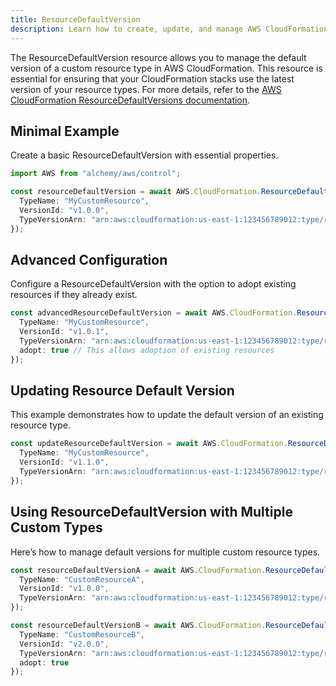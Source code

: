 ```yaml
---
title: ResourceDefaultVersion
description: Learn how to create, update, and manage AWS CloudFormation ResourceDefaultVersions using Alchemy Cloud Control.
---
```


The ResourceDefaultVersion resource allows you to manage the default version of a custom resource type in AWS CloudFormation. This resource is essential for ensuring that your CloudFormation stacks use the latest version of your resource types. For more details, refer to the [AWS CloudFormation ResourceDefaultVersions documentation](https://docs.aws.amazon.com/cloudformation/latest/userguide/).

## Minimal Example

Create a basic ResourceDefaultVersion with essential properties.

```ts
import AWS from "alchemy/aws/control";

const resourceDefaultVersion = await AWS.CloudFormation.ResourceDefaultVersion("MyResourceDefaultVersion", {
  TypeName: "MyCustomResource",
  VersionId: "v1.0.0",
  TypeVersionArn: "arn:aws:cloudformation:us-east-1:123456789012:type/resource/MyCustomResource/v1.0.0"
});
```

## Advanced Configuration

Configure a ResourceDefaultVersion with the option to adopt existing resources if they already exist.

```ts
const advancedResourceDefaultVersion = await AWS.CloudFormation.ResourceDefaultVersion("AdvancedResourceDefaultVersion", {
  TypeName: "MyCustomResource",
  VersionId: "v1.0.1",
  TypeVersionArn: "arn:aws:cloudformation:us-east-1:123456789012:type/resource/MyCustomResource/v1.0.1",
  adopt: true // This allows adoption of existing resources
});
```

## Updating Resource Default Version

This example demonstrates how to update the default version of an existing resource type.

```ts
const updateResourceDefaultVersion = await AWS.CloudFormation.ResourceDefaultVersion("UpdateResourceDefaultVersion", {
  TypeName: "MyCustomResource",
  VersionId: "v1.1.0",
  TypeVersionArn: "arn:aws:cloudformation:us-east-1:123456789012:type/resource/MyCustomResource/v1.1.0"
});
```

## Using ResourceDefaultVersion with Multiple Custom Types

Here’s how to manage default versions for multiple custom resource types.

```ts
const resourceDefaultVersionA = await AWS.CloudFormation.ResourceDefaultVersion("ResourceDefaultVersionA", {
  TypeName: "CustomResourceA",
  VersionId: "v1.0.0",
  TypeVersionArn: "arn:aws:cloudformation:us-east-1:123456789012:type/resource/CustomResourceA/v1.0.0"
});

const resourceDefaultVersionB = await AWS.CloudFormation.ResourceDefaultVersion("ResourceDefaultVersionB", {
  TypeName: "CustomResourceB",
  VersionId: "v2.0.0",
  TypeVersionArn: "arn:aws:cloudformation:us-east-1:123456789012:type/resource/CustomResourceB/v2.0.0",
  adopt: true
});
```